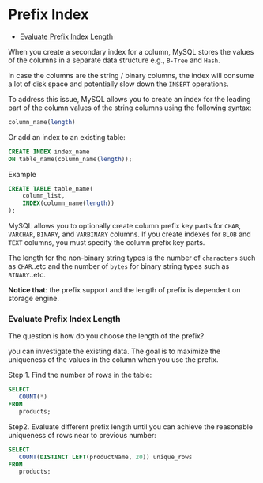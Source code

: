 # Prefix Index

* [Evaluate Prefix Index Length](#evaluate-prefix-index-length)

When you create a secondary index for a column, MySQL stores the values of the columns in a separate data structure e.g., `B-Tree` and `Hash`.

In case the columns are the string / binary columns, the index will consume a lot of disk space and potentially slow down the `INSERT` operations.

To address this issue, MySQL allows you to create an index for the leading part of the column values of the string columns using the following syntax:
```sql
column_name(length)
```
Or add an index to an existing table:
```sql
CREATE INDEX index_name
ON table_name(column_name(length));
```
Example
```sql
CREATE TABLE table_name(
    column_list,
    INDEX(column_name(length))
);
```
MySQL allows you to optionally create column prefix key parts for `CHAR`, `VARCHAR`, `BINARY`, and `VARBINARY` columns. If you create indexes for `BLOB` and `TEXT` columns, you must specify the column prefix key parts.

The length for the non-binary string types is the number of `characters` such as `CHAR`..etc and the number of `bytes` for binary string types such as `BINARY`..etc.

**Notice that**: the prefix support and the length of prefix is dependent on storage engine.

### Evaluate Prefix Index Length
The question is how do you choose the length of the prefix?

you can investigate the existing data. The goal is to maximize the uniqueness of the values in the column when you use the prefix.

Step 1. Find the number of rows in the table:
```sql
SELECT
   COUNT(*)
FROM
   products;
```
Step2. Evaluate different prefix length until you can achieve the reasonable uniqueness of rows near to previous number:
```sql
SELECT
   COUNT(DISTINCT LEFT(productName, 20)) unique_rows
FROM
   products;
```
